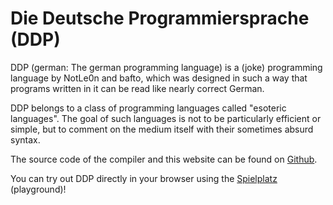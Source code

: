 # Die Deutsche Programmiersprache (DDP)

DDP (german: The german programming language) is a (joke) programming language by NotLe0n and bafto, which was designed in such a way that programs written in it can be read like nearly correct German.

DDP belongs to a class of programming languages called "esoteric languages". The goal of such languages is not to be particularly efficient or simple, but to comment on the medium itself with their sometimes absurd syntax.

The source code of the compiler and this website can be found on [Github](https://github.com/DDP-Projekt).

You can try out DDP directly in your browser using the [Spielplatz](https://ddp.le0n.dev/Spielplatz) (playground)! 